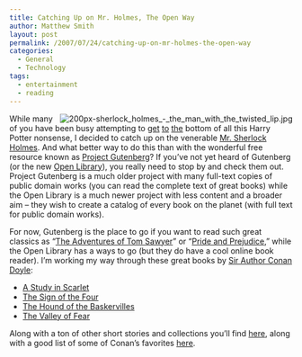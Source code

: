```yaml
---
title: Catching Up on Mr. Holmes, The Open Way
author: Matthew Smith
layout: post
permalink: /2007/07/24/catching-up-on-mr-holmes-the-open-way
categories:
  - General
  - Technology
tags:
  - entertainment
  - reading
---
```

<img src="http://archive.digivation.net/wp-content/uploads/2007/07/200px-sherlock_holmes_-_the_man_with_the_twisted_lip.thumbnail.jpg" alt="200px-sherlock_holmes_-_the_man_with_the_twisted_lip.jpg" align="right" />While many of you have been busy attempting to [get][1] [to][2] [the][3] bottom of all this Harry Potter nonsense, I decided to catch up on the venerable [Mr. Sherlock Holmes][4]. And what better way to do this than with the wonderful free resource known as [Project Gutenberg][5]? If you&#8217;ve not yet heard of Gutenberg (or the new [Open Library][6]), you really need to stop by and check them out. Project Gutenberg is a much older project with many full-text copies of public domain works (you can read the complete text of great books) while the Open Library is a much newer project with less content and a broader aim &#8211; they wish to create a catalog of every book on the planet (with full text for public domain works).

For now, Gutenberg is the place to go if you want to read such great classics as &#8220;[The Adventures of Tom Sawyer][7]&#8221; or &#8220;[Pride and Prejudice][8],&#8221; while the Open Library has a ways to go (but they do have a cool online book reader). I&#8217;m working my way through these great books by [Sir Author Conan Doyle][9]:

*   [A Study in Scarlet][10]
*   [The Sign of the Four][11]
*   [The Hound of the Baskervilles][12]
*   [The Valley of Fear][13]

Along with a ton of other short stories and collections you&#8217;ll find [here][9], along with a good list of some of Conan&#8217;s favorites [here][14].

 [1]: http://archive.digivation.net/2007/07/16/the-great-debate/
 [2]: http://archive.digivation.net/2007/07/18/harry-potter-deathly-hallows-leaked-kind-of/
 [3]: http://www.msnbc.msn.com/id/19922579/
 [4]: http://en.wikipedia.org/wiki/Sherlock_Holmes
 [5]: http://www.gutenberg.org/wiki/Main_Page
 [6]: http://demo.openlibrary.org/
 [7]: http://www.gutenberg.org/etext/74
 [8]: http://www.gutenberg.org/etext/1342
 [9]: http://www.gutenberg.org/browse/authors/d#a69
 [10]: http://www.gutenberg.org/etext/244
 [11]: http://www.gutenberg.org/etext/2097
 [12]: http://www.gutenberg.org/etext/2852
 [13]: http://www.gutenberg.org/etext/3289
 [14]: http://en.wikipedia.org/wiki/Sherlock_Holmes#Bibliography